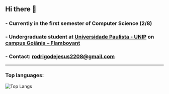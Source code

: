 ## Hi there 👋
###  - Currently in the first semester of Computer Science (2/8)
###  - Undergraduate student at [Universidade Paulista - UNIP](https://www.unip.br/) on [campus Goiânia – Flamboyant](https://www.unip.br/universidade/localidades/go/goiania/unip---goiania)
###  - Contact: rodrigodejesus2208@gmail.com
---
### Top languages:

![Top Langs](https://github-readme-stats.vercel.app/api/top-langs/?username=Rodrigaumm&theme=cobalt)
